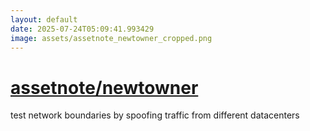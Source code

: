```yaml
---
layout: default
date: 2025-07-24T05:09:41.993429
image: assets/assetnote_newtowner_cropped.png
---
```


# [assetnote/newtowner](https://github.com/assetnote/newtowner)

test network boundaries by spoofing traffic from different datacenters
